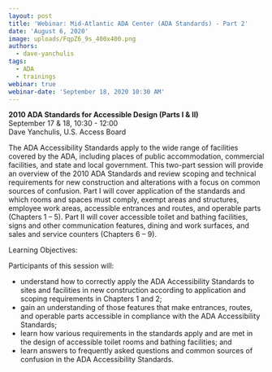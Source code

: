 ```yaml
---
layout: post
title: 'Webinar: Mid-Atlantic ADA Center (ADA Standards) - Part 2'
date: 'August 6, 2020'
image: uploads/FqpZ6_9s_400x400.png
authors:
  - dave-yanchulis
tags:
  - ADA
  - trainings
webinar: true
webinar-date: 'September 18, 2020 10:30 AM'
---
```

**2010 ADA Standards for Accessible Design (Parts I & II)**\
September 17 & 18, 10:30 - 12:00\
Dave Yanchulis, U.S. Access Board

The ADA Accessibility Standards apply to the wide range of facilities covered by the ADA, including places of public accommodation, commercial facilities, and state and local government. This two-part session will provide an overview of the 2010 ADA Standards and review scoping and technical requirements for new construction and alterations with a focus on common sources of confusion. Part I will cover application of the standards and which rooms and spaces must comply, exempt areas and structures, employee work areas, accessible entrances and routes, and operable parts (Chapters 1 – 5). Part II will cover accessible toilet and bathing facilities, signs and other communication features, dining and work surfaces, and sales and service counters (Chapters 6 – 9).

Learning Objectives:

Participants of this session will:

* understand how to correctly apply the ADA Accessibility Standards to sites and facilities in new construction according to application and scoping requirements in Chapters 1 and 2;
* gain an understanding of those features that make entrances, routes, and operable parts accessible in compliance with the ADA Accessibility Standards;
* learn how various requirements in the standards apply and are met in the design of accessible toilet rooms and bathing facilities; and
* learn answers to frequently asked questions and common sources of confusion in the ADA Accessibility Standards.
